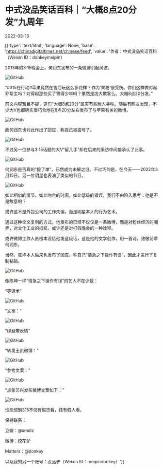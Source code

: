 # 中式没品笑话百科｜“大概8点20分发”九周年

2022-03-16

[{'type': 'text/html', 'language': None, 'base': 'https://chinadigitaltimes.net/chinese/feed', 'value': '作者：中式没品笑话百科（Weixin ID：donkeymeipin）

2013年的3·15晚会上，何润东发布的一条微博引起风波。

![GitHub](https://chinadigitaltimes.net/chinese/files/2022/03/post-678196-6230e400ca60e.png)

“#315在行动#苹果竟然在售后玩这么多花样？作为‘果粉‘很受伤。你们这样做对起乔帮主吗？对得起那些买了肾得少年吗？果然是店大欺客么。大概8点20分发。”

前文内容暂且不提，这句“大概8点20分”属实有些耐人寻味。随后有网友发现，不少大V也都确实很巧合地在8点20分左右发布了与苹果有关的微博。

![GitHub](https://chinadigitaltimes.net/chinese/files/2022/03/post-678196-6230e400d13fa.)

而何润东也对此作出了回应，称自己被盗号了。

![GitHub](https://chinadigitaltimes.net/chinese/files/2022/03/post-678196-6230e400d80c1.)

不过另一位参与3·15话题的大V“留几手”却在后来的采访中间接承认了此事。

![GitHub](https://chinadigitaltimes.net/chinese/files/2022/03/post-678196-6230e400df929.png)

何润东是否真的“接了单”，已然成为未解之谜。不过巧的是，在今天——2022年3月15日，另一位明星也表演了类似的节目。

![GitHub](https://chinadigitaltimes.net/chinese/files/2022/03/post-678196-6230e400e62cd.)

如此相似的情节，如此吻合的时间，如此低级的错误，我们不由陷入思考：他是不是故意的？

或许这不是外包公司的工作失误，而是明星本人的行为艺术。

通过这种全文复制的方式，他发布的已经不仅仅是一条微博，而是对粉丝经济的嘲弄，对文化工业的抵抗，或许还是对打假晚会的一种诠释。

或许微博工作人员根本没给他发这段话，这是他的文学创作，用一首诗，致敬前辈何润东。

当然，陈坤本人后来也发布了回应，称自己“情急之下操作有误”，因此才进行了复制粘贴。

![GitHub](https://chinadigitaltimes.net/chinese/files/2022/03/post-678196-6230e400ee51b.)

像陈坤一样“情急之下操作有误”的艺人不在少数：

“等话术”

![GitHub](https://chinadigitaltimes.net/chinese/files/2022/03/post-678196-6230e40102c41.)

“文案：”

![GitHub](https://chinadigitaltimes.net/chinese/files/2022/03/post-678196-6230e4010c18c.)

“绿丝带表情”

![GitHub](https://chinadigitaltimes.net/chinese/files/2022/03/post-678196-6230e40112d15.)

“转发王凯微博：”

![GitHub](https://chinadigitaltimes.net/chinese/files/2022/03/post-678196-6230e4011a622.)

“参考文案：”

![GitHub](https://chinadigitaltimes.net/chinese/files/2022/03/post-678196-6230e401234ff.)

“点张艺兴发布微博文案如下：”

![GitHub](https://chinadigitaltimes.net/chinese/files/2022/03/post-678196-6230e4012abe5.)

谁能想到315不仅有假货看，还有假人看。

保持联系：

豆瓣：@smdlz

微博：校花驴

Matters：@donkey

以及我的另一个账号：没品驴（Weixin ID：meipindonkey）'}]